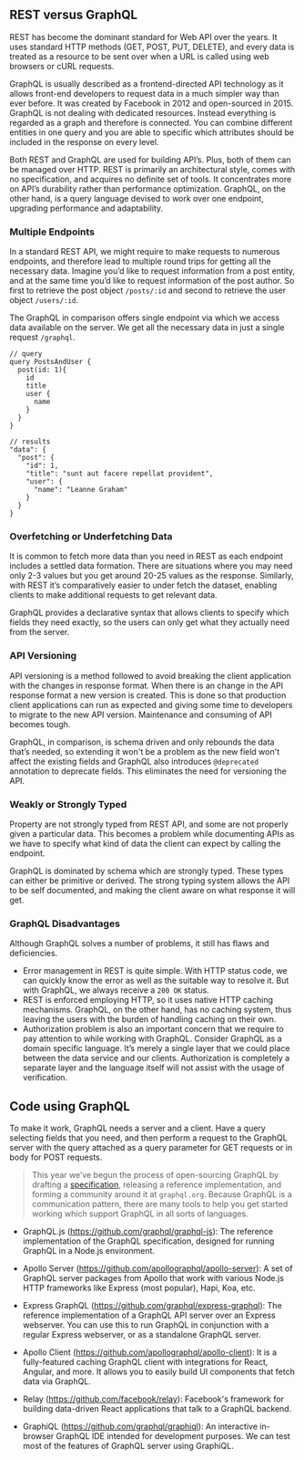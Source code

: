 ## REST versus GraphQL
REST has become the dominant standard for Web API over the years. It uses standard HTTP methods (GET, POST, PUT, DELETE), and every data is treated as a resource to be sent over when a URL is called using web browsers or cURL requests.

GraphQL is usually described as a frontend-directed API technology as it allows front-end developers to request data in a much simpler way than ever before. It was created by Facebook in 2012 and open-sourced in 2015. GraphQL is not dealing with dedicated resources. Instead everything is regarded as a graph and therefore is connected. You can combine different entities in one query and you are able to specific which attributes should be included in the response on every level.

Both REST and GraphQL are used for building API’s. Plus, both of them can be managed over HTTP. REST is primarily an architectural style, comes with no specification, and acquires no definite set of tools. It concentrates more on API’s durability rather than performance optimization. GraphQL, on the other hand, is a query language devised to work over one endpoint, upgrading performance and adaptability.

### Multiple Endpoints
In a standard REST API, we might require to make requests to numerous endpoints, and therefore lead to multiple round trips for getting all the necessary data. Imagine you’d like to request information from a post entity, and at the same time you’d like to request information of the post author. So first to retrieve the post object `/posts/:id` and second to retrieve the user object `/users/:id`.

The GraphQL in comparison offers single endpoint via which we access data available on the server. We get all the necessary data in just a single request `/graphql`. 

```
// query
query PostsAndUser {
  post(id: 1){
    id
    title
    user {
      name
    }
  }
}

// results
"data": {
  "post": {
    "id": 1,
    "title": "sunt aut facere repellat provident",
    "user": {
      "name": "Leanne Graham"
    }
  }
}
```

### Overfetching or Underfetching Data
It is common to fetch more data than you need in REST as each endpoint includes a settled data formation. There are situations where you may need only 2-3 values but you get around 20-25 values as the response. Similarly, with REST it’s comparatively easier to under fetch the dataset, enabling clients to make additional requests to get relevant data.

GraphQL provides a declarative syntax that allows clients to specify which fields they need exactly, so the users can only get what they actually need from the server.

### API Versioning
API versioning is a method followed to avoid breaking the client application with the changes in response format. When there is an change in the API response format a new version is created. This is done so that production client applications can run as expected and giving some time to developers to migrate to the new API version. Maintenance and consuming of API becomes tough.

GraphQL, in comparison, is schema driven and only rebounds the data that’s needed, so extending it won't be a problem as the new field won't affect the existing fields and GraphQL also introduces `@deprecated` annotation to deprecate fields. This eliminates the need for versioning the API.

### Weakly or Strongly Typed
Property are not strongly typed from REST API, and some are not properly given a particular data. This becomes a problem while documenting APIs as we have to specify what kind of data the client can expect by calling the endpoint.

GraphQL is dominated by schema which are strongly typed. These types can either be primitive or derived. The strong typing system allows the API to be self documented, and making the client aware on what response it will get.

### GraphQL Disadvantages
Although GraphQL solves a number of problems, it still has flaws and deficiencies. 

- Error management in REST is quite simple. With HTTP status code, we can quickly know the error as well as the suitable way to resolve it. But with GraphQL, we always receive a `200 OK` status.
- REST is enforced employing HTTP, so it uses native HTTP caching mechanisms. GraphQL, on the other hand, has no caching system, thus leaving the users with the burden of handling caching on their own.
- Authorization problem is also an important concern that we require to pay attention to while working with GraphQL. Consider GraphQL as a domain specific language. It’s merely a single layer that we could place between the data service and our clients. Authorization is completely a separate layer and the language itself will not assist with the usage of verification.

## Code using GraphQL
To make it work, GraphQL needs a server and a client. Have a query selecting fields that you need, and then perform a request to the GraphQL server with the query attached as a query parameter for GET requests or in body for POST requests.

> This year we’ve begun the process of open-sourcing GraphQL by drafting a [specification](https://spec.graphql.org/June2018/), releasing a reference implementation, and forming a community around it at `graphql.org`. Because GraphQL is a communication pattern, there are many tools to help you get started working which support GraphQL in all sorts of languages.

- GraphQL.js (https://github.com/graphql/graphql-js): The reference implementation of the GraphQL specification, designed for running GraphQL in a Node.js environment.

- Apollo Server (https://github.com/apollographql/apollo-server): A set of GraphQL server packages from Apollo that work with various Node.js HTTP frameworks like Express (most popular), Hapi, Koa, etc.

- Express GraphQL (https://github.com/graphql/express-graphql): The reference implementation of a GraphQL API server over an Express webserver. You can use this to run GraphQL in conjunction with a regular Express webserver, or as a standalone GraphQL server.

- Apollo Client (https://github.com/apollographql/apollo-client): It is a fully-featured caching GraphQL client with integrations for React, Angular, and more. It allows you to easily build UI components that fetch data via GraphQL.

- Relay (https://github.com/facebook/relay): Facebook's framework for building data-driven React applications that talk to a GraphQL backend.

- GraphiQL (https://github.com/graphql/graphiql): An interactive in-browser GraphQL IDE intended for development purposes. We can test most of the features of GraphQL server using GraphiQL.
